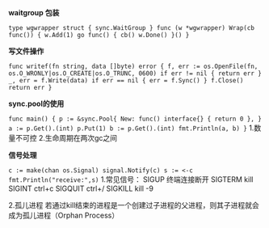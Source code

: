 **waitgroup 包装**

`type wgwrapper struct {
	sync.WaitGroup
}
func (w *wgwrapper) Wrap(cb func()) {
	w.Add(1)
	go func() {
		cb()
		w.Done()
	}()
}`

**写文件操作**

`func writef(fn string, data []byte) error {
	f, err := os.OpenFile(fn, os.O_WRONLY|os.O_CREATE|os.O_TRUNC, 0600)
	if err != nil {
		return err
	}
	_, err = f.Write(data)
	if err == nil {
		err = f.Sync()
	}
	f.Close()
	return err
}`

**sync.pool的使用**

`
func main() {
     p := &sync.Pool{
         New: func() interface{} {
             return 0
         },
     }
     a := p.Get().(int)
     p.Put(1)
     b := p.Get().(int)
     fmt.Println(a, b)
 }
 `
 1.数量不可控
 2.生命周期在两次gc之间
 
**信号处理**

`c := make(chan os.Signal)
 	signal.Notify(c)
 	s := <-c
 	fmt.Println("receive:",s)`
1.常见信号：
    SIGUP 终端连接断开
    SIGTERM kill
    SIGINT ctrl+c
    SIGQUIT ctrl+/
    SIGKILL kill -9
    
2.孤儿进程
若通过kill结束的进程是一个创建过子进程的父进程，则其子进程就会成为孤儿进程（Orphan Process）
